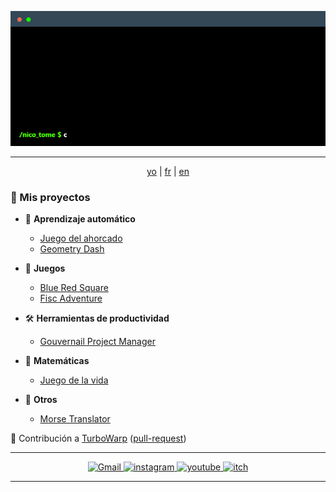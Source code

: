 <p align="center"> <img alt="electron" src="https://github.com/nico-tome/Portfolio/blob/007552dc98572d0aa79592969b3b794328f19183/image/terminal.gif"/> </p>

---

<p align="center"> <a href="https://github.com/nico-tome/nico-tome">yo</a> | <a href="/README.md">fr</a> | <a href="/translation/en/en.md">en</a> </p>

### 🚀 Mis proyectos

- 🤖 **Aprendizaje automático**

    * [Juego del ahorcado](/translation/es/hang-game-ai.md)
    * [Geometry Dash](/translation/es/geometry-dash-ai.md)

- 🎲 **Juegos**

  * [Blue Red Square](/translation/es/blue-red-square.md)
  * [Fisc Adventure](/translation/es/fisc-adventure.md)

- 🛠 **Herramientas de productividad**

    * [Gouvernail Project Manager](/translation/es/gouvernail-project-manager.md)

- 🔢 **Matemáticas**

    * [Juego de la vida](/translation/es/game-of-life.md)

- 📌 **Otros**

    * [Morse Translator](/translation/es/morse-translator.md)

🔗 Contribución a [TurboWarp](https://github.com/TurboWarp/extensions) ([pull-request](https://github.com/TurboWarp/extensions/pull/632))

---

<p align="center">
    <a target="_blank" href="mailto:nicolas.tome.38@gmail.com">
        <img alt="Gmail" src="https://img.shields.io/badge/Gmail-D14836?style=for-the-badge&logo=gmail&logoColor=white" />
    </a>
    <a target="_blank" href="https://www.instagram.com/nico__tome/">
        <img alt="instagram" src="https://img.shields.io/badge/Instagram-E4405F?style=for-the-badge&logo=instagram&logoColor=white">
    </a>
    <a target="_blank" href="https://www.youtube.com/channel/UCdCudHce2Enb42QlhJ0Q7aQ">
        <img alt="youtube" src="https://img.shields.io/badge/YouTube-FF0000?style=for-the-badge&logo=youtube&logoColor=white">
    </a>
    <a target="_blank" href="https://tomyo.itch.io/">
      <img alt="itch" src="https://img.shields.io/badge/Itch.io-FA5C5C?style=for-the-badge&logo=itchdotio&logoColor=white">
    </a>
</p>

---
